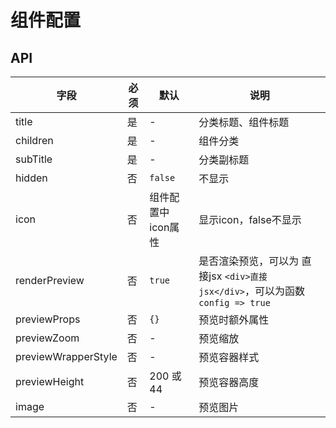 # 组件配置

## API

字段 | 必须 | 默认 | 说明
---|---|---|---
title | 是 | - | 分类标题、组件标题
children | 是 | - | 组件分类
subTitle | 是 | - | 分类副标题
hidden | 否 | `false` | 不显示
icon | 否 | 组件配置中icon属性 | 显示icon，false不显示
renderPreview | 否 | `true` | 是否渲染预览，可以为 直接jsx `<div>直接jsx</div>`，可以为函数 `config => true`
previewProps | 否 | `{}` | 预览时额外属性
previewZoom | 否 | - | 预览缩放
previewWrapperStyle | 否 | - | 预览容器样式
previewHeight | 否 | 200 或 44 | 预览容器高度
image | 否 | - | 预览图片
